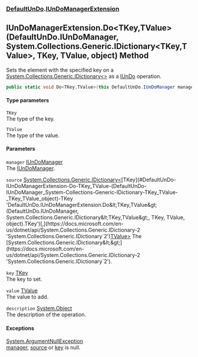 ### [DefaultUnDo](./DefaultUnDo.md 'DefaultUnDo').[IUnDoManagerExtension](./DefaultUnDo-IUnDoManagerExtension.md 'DefaultUnDo.IUnDoManagerExtension')
## IUnDoManagerExtension.Do&lt;TKey,TValue&gt;(DefaultUnDo.IUnDoManager, System.Collections.Generic.IDictionary&lt;TKey,TValue&gt;, TKey, TValue, object) Method
Sets the element with the specified key on a [System.Collections.Generic.IDictionary&lt;&gt;](https://docs.microsoft.com/en-us/dotnet/api/System.Collections.Generic.IDictionary-2 'System.Collections.Generic.IDictionary`2') as a [IUnDo](./DefaultUnDo-IUnDo.md 'DefaultUnDo.IUnDo') operation.  
```csharp
public static void Do<TKey,TValue>(this DefaultUnDo.IUnDoManager manager, System.Collections.Generic.IDictionary<TKey,TValue> source, TKey key, TValue value, object description=null);
```
#### Type parameters
<a name='DefaultUnDo-IUnDoManagerExtension-Do-TKey_TValue-(DefaultUnDo-IUnDoManager_System-Collections-Generic-IDictionary-TKey_TValue-_TKey_TValue_object)-TKey'></a>
`TKey`  
The type of the key.  
  
<a name='DefaultUnDo-IUnDoManagerExtension-Do-TKey_TValue-(DefaultUnDo-IUnDoManager_System-Collections-Generic-IDictionary-TKey_TValue-_TKey_TValue_object)-TValue'></a>
`TValue`  
The type of the value.  
  
#### Parameters
<a name='DefaultUnDo-IUnDoManagerExtension-Do-TKey_TValue-(DefaultUnDo-IUnDoManager_System-Collections-Generic-IDictionary-TKey_TValue-_TKey_TValue_object)-manager'></a>
`manager` [IUnDoManager](./DefaultUnDo-IUnDoManager.md 'DefaultUnDo.IUnDoManager')  
The [IUnDoManager](./DefaultUnDo-IUnDoManager.md 'DefaultUnDo.IUnDoManager').  
  
<a name='DefaultUnDo-IUnDoManagerExtension-Do-TKey_TValue-(DefaultUnDo-IUnDoManager_System-Collections-Generic-IDictionary-TKey_TValue-_TKey_TValue_object)-source'></a>
`source` [System.Collections.Generic.IDictionary&lt;](https://docs.microsoft.com/en-us/dotnet/api/System.Collections.Generic.IDictionary-2 'System.Collections.Generic.IDictionary`2')[TKey](#DefaultUnDo-IUnDoManagerExtension-Do-TKey_TValue-(DefaultUnDo-IUnDoManager_System-Collections-Generic-IDictionary-TKey_TValue-_TKey_TValue_object)-TKey 'DefaultUnDo.IUnDoManagerExtension.Do&lt;TKey,TValue&gt;(DefaultUnDo.IUnDoManager, System.Collections.Generic.IDictionary&lt;TKey,TValue&gt;, TKey, TValue, object).TKey')[,](https://docs.microsoft.com/en-us/dotnet/api/System.Collections.Generic.IDictionary-2 'System.Collections.Generic.IDictionary`2')[TValue](#DefaultUnDo-IUnDoManagerExtension-Do-TKey_TValue-(DefaultUnDo-IUnDoManager_System-Collections-Generic-IDictionary-TKey_TValue-_TKey_TValue_object)-TValue 'DefaultUnDo.IUnDoManagerExtension.Do&lt;TKey,TValue&gt;(DefaultUnDo.IUnDoManager, System.Collections.Generic.IDictionary&lt;TKey,TValue&gt;, TKey, TValue, object).TValue')[&gt;](https://docs.microsoft.com/en-us/dotnet/api/System.Collections.Generic.IDictionary-2 'System.Collections.Generic.IDictionary`2')  
The [System.Collections.Generic.IDictionary&lt;&gt;](https://docs.microsoft.com/en-us/dotnet/api/System.Collections.Generic.IDictionary-2 'System.Collections.Generic.IDictionary`2').  
  
<a name='DefaultUnDo-IUnDoManagerExtension-Do-TKey_TValue-(DefaultUnDo-IUnDoManager_System-Collections-Generic-IDictionary-TKey_TValue-_TKey_TValue_object)-key'></a>
`key` [TKey](#DefaultUnDo-IUnDoManagerExtension-Do-TKey_TValue-(DefaultUnDo-IUnDoManager_System-Collections-Generic-IDictionary-TKey_TValue-_TKey_TValue_object)-TKey 'DefaultUnDo.IUnDoManagerExtension.Do&lt;TKey,TValue&gt;(DefaultUnDo.IUnDoManager, System.Collections.Generic.IDictionary&lt;TKey,TValue&gt;, TKey, TValue, object).TKey')  
The key to set.  
  
<a name='DefaultUnDo-IUnDoManagerExtension-Do-TKey_TValue-(DefaultUnDo-IUnDoManager_System-Collections-Generic-IDictionary-TKey_TValue-_TKey_TValue_object)-value'></a>
`value` [TValue](#DefaultUnDo-IUnDoManagerExtension-Do-TKey_TValue-(DefaultUnDo-IUnDoManager_System-Collections-Generic-IDictionary-TKey_TValue-_TKey_TValue_object)-TValue 'DefaultUnDo.IUnDoManagerExtension.Do&lt;TKey,TValue&gt;(DefaultUnDo.IUnDoManager, System.Collections.Generic.IDictionary&lt;TKey,TValue&gt;, TKey, TValue, object).TValue')  
The value to add.  
  
<a name='DefaultUnDo-IUnDoManagerExtension-Do-TKey_TValue-(DefaultUnDo-IUnDoManager_System-Collections-Generic-IDictionary-TKey_TValue-_TKey_TValue_object)-description'></a>
`description` [System.Object](https://docs.microsoft.com/en-us/dotnet/api/System.Object 'System.Object')  
The description of the operation.  
  
#### Exceptions
[System.ArgumentNullException](https://docs.microsoft.com/en-us/dotnet/api/System.ArgumentNullException 'System.ArgumentNullException')  
[manager](#DefaultUnDo-IUnDoManagerExtension-Do-TKey_TValue-(DefaultUnDo-IUnDoManager_System-Collections-Generic-IDictionary-TKey_TValue-_TKey_TValue_object)-manager 'DefaultUnDo.IUnDoManagerExtension.Do&lt;TKey,TValue&gt;(DefaultUnDo.IUnDoManager, System.Collections.Generic.IDictionary&lt;TKey,TValue&gt;, TKey, TValue, object).manager'), [source](#DefaultUnDo-IUnDoManagerExtension-Do-TKey_TValue-(DefaultUnDo-IUnDoManager_System-Collections-Generic-IDictionary-TKey_TValue-_TKey_TValue_object)-source 'DefaultUnDo.IUnDoManagerExtension.Do&lt;TKey,TValue&gt;(DefaultUnDo.IUnDoManager, System.Collections.Generic.IDictionary&lt;TKey,TValue&gt;, TKey, TValue, object).source') or [key](#DefaultUnDo-IUnDoManagerExtension-Do-TKey_TValue-(DefaultUnDo-IUnDoManager_System-Collections-Generic-IDictionary-TKey_TValue-_TKey_TValue_object)-key 'DefaultUnDo.IUnDoManagerExtension.Do&lt;TKey,TValue&gt;(DefaultUnDo.IUnDoManager, System.Collections.Generic.IDictionary&lt;TKey,TValue&gt;, TKey, TValue, object).key') is null.  
